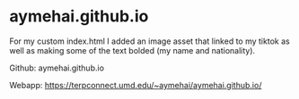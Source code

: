 # aymehai.github.io

For my custom index.html I added an image asset that linked to my tiktok as well as making some of the text bolded (my name and nationality).

Github: aymehai.github.io

Webapp: https://terpconnect.umd.edu/~aymehai/aymehai.github.io/
